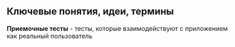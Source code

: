 ## Ключевые понятия, идеи, термины


**Приемочные тесты** - тесты, которые взаимодействуют с приложением как реальный пользователь